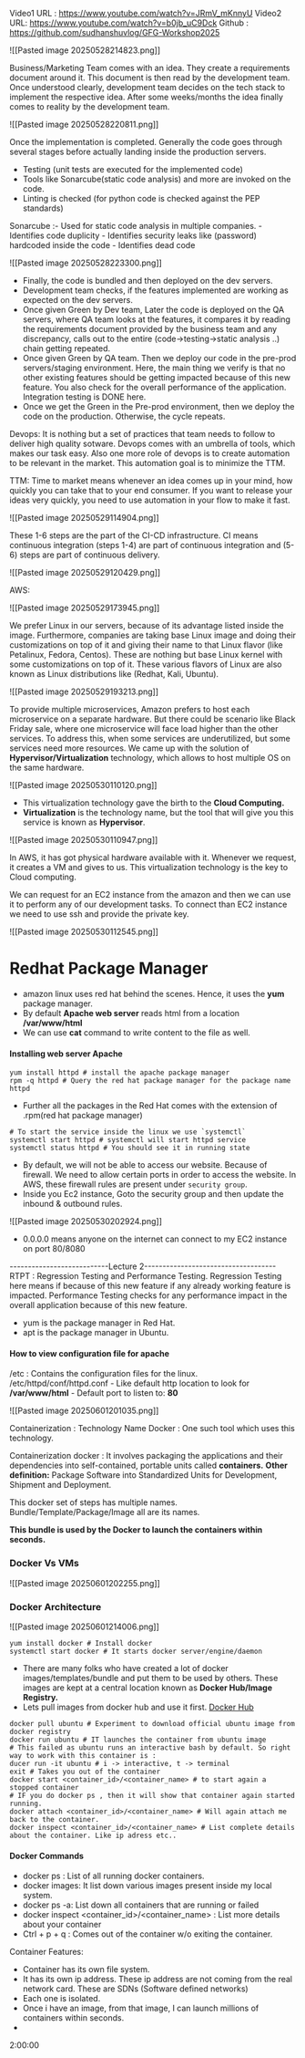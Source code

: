 
Video1 URL : https://www.youtube.com/watch?v=JRmV_mKnnyU
Video2 URL: https://www.youtube.com/watch?v=b0jb_uC9Dck
Github : https://github.com/sudhanshuvlog/GFG-Workshop2025

![[Pasted image 20250528214823.png]]

Business/Marketing Team comes with an idea. They create a requirements document around it. This document is then read by the development team. Once understood clearly, development team decides on the tech stack to implement the respective idea. After some weeks/months the idea finally comes to reality by the development team.


![[Pasted image 20250528220811.png]]

Once the implementation is completed. Generally the code goes through several stages before actually landing inside the production servers.
- Testing (unit tests are executed for the implemented code)
- Tools like Sonarcube(static code analysis) and more are invoked on the code.
- Linting is checked (for python code is checked against the PEP standards)

Sonarcube :- Used for static code analysis in multiple companies.
	- Identifies code duplicity
	- Identifies security leaks like (password) hardcoded inside the code
	- Identifies dead code


![[Pasted image 20250528223300.png]]

- Finally, the code is bundled and then deployed on the dev servers.
- Development team checks, if the features implemented are working as expected on the dev servers.
- Once given Green by Dev team, Later the code is deployed on the QA servers, where QA team looks at the features, it compares it by reading the requirements document provided by the business team and any discrepancy, calls out to the entire (code->testing->static analysis ..) chain getting repeated.
- Once given Green by QA team. Then we deploy our code in the pre-prod servers/staging environment. Here, the main thing we verify is that no other existing features should be getting impacted because of this new feature. You also check for the overall performance of the application. Integration testing is DONE here.
- Once we get the Green in the Pre-prod environment, then we deploy the code on the production. Otherwise, the cycle repeats.

Devops: It is nothing but a set of practices that team needs to follow to deliver high quality sotware. Devops comes with an umbrella of tools, which makes our task easy. 
Also one more role of devops is to create automation to be relevant in the market. This automation goal is to minimize the TTM.


TTM: Time to market means whenever an idea comes up in your mind, how quickly you can take that to your end consumer.
If you want to release your ideas very quickly, you need to use automation in your flow to make it fast.


![[Pasted image 20250529114904.png]]

These 1-6 steps are the part of the CI-CD infrastructure. CI means continuous integration (steps 1-4) are part of continuous integration and (5-6) steps are part of continuous delivery.

![[Pasted image 20250529120429.png]]

AWS:



![[Pasted image 20250529173945.png]]


We prefer Linux in our servers, because of its advantage listed inside the image. Furthermore, companies are taking base Linux image and doing their customizations on top of it and giving their name to that Linux flavor (like Petalinux, Fedora, Centos). These are nothing but base Linux kernel with some customizations on top of it. These various flavors of Linux are also known as Linux distributions like (Redhat, Kali, Ubuntu).


![[Pasted image 20250529193213.png]]

To provide multiple microservices, Amazon prefers to host each microservice on a separate hardware. But there could be scenario like Black Friday sale, where one microservice will face load higher than the other services.
To address this, when some services are underutilized, but some services need more resources. We came up with the solution of **Hypervisor/Virtualization** technology, which allows to host multiple OS on the same hardware.

![[Pasted image 20250530110120.png]]

- This virtualization technology gave the birth to the **Cloud Computing.** 
- **Virtualization** is the technology name, but the tool that will give you this service is known as **Hypervisor**.

![[Pasted image 20250530110947.png]]

In AWS, it has got physical hardware available with it. Whenever we request, it creates a VM and gives to us. This virtualization technology is the key to Cloud computing. 

We can request for an EC2 instance from the amazon and then we can use it to perform any of our development tasks. To connect than EC2 instance we need to use ssh and provide the private key.


![[Pasted image 20250530112545.png]]

# Redhat Package Manager
- amazon linux uses red hat behind the scenes. Hence, it uses the **yum** package manager.
- By default **Apache web server** reads html from a location **/var/www/html**
- We can use **cat** command to write content to the file as well.
#### Installing web server Apache
```shell
yum install httpd # install the apache package manager
rpm -q httpd # Query the red hat package manager for the package name httpd
```
- Further all the packages in the Red Hat comes with the extension of .rpm(red hat package manager)
```shell
# To start the service inside the linux we use `systemctl`
systemctl start httpd # systemctl will start httpd service
systemctl status httpd # You should see it in running state
```
- By default, we will not be able to access our website. Because of firewall. We need to allow certain ports in order to access the website. In AWS, these firewall rules are present under `security group`.
- Inside you Ec2 instance, Goto the security group and then update the inbound & outbound rules.

![[Pasted image 20250530202924.png]]
- 0.0.0.0 means anyone on the internet can connect to my EC2 instance on port 80/8080

---------------------------Lecture 2------------------------------------
RTPT : Regression Testing and Performance Testing. Regression Testing here means if because of this new feature if any already working feature is impacted. Performance Testing checks for any performance impact in the overall application because of this new feature.

- yum is the package manager in Red Hat.
- apt is the package manager in Ubuntu.

#### How to view configuration file for apache

/etc : Contains the configuration files for the linux.
/etc/httpd/conf/httpd.conf
	- Like default http location to look for **/var/www/html**
	- Default port to listen to: **80**

![[Pasted image 20250601201035.png]]

Containerization : Technology Name
Docker : One such tool which uses this technology.

Containerization docker : It involves packaging the applications and their dependencies into self-contained, portable units called **containers.** 
**Other definition:** Package Software into Standardized Units for Development, Shipment and Deployment.

This docker set of steps has multiple names. Bundle/Template/Package/Image all are its names.

**This bundle is used by the Docker to launch the containers within seconds.**

### Docker Vs VMs

![[Pasted image 20250601202255.png]]

### Docker Architecture



![[Pasted image 20250601214006.png]]


```shell
yum install docker # Install docker
systemctl start docker # It starts docker server/engine/daemon
```

- There are many folks who have created a lot of docker images/templates/bundle and put them to be used by others. These images are kept at a central location known as **Docker Hub/Image Registry.** 
- Lets pull images from docker hub and use it first. [Docker Hub](https://hub.docker.com/repositories/)
```shell
docker pull ubuntu # Experiment to download official ubuntu image from docker registry
docker run ubuntu # IT launches the container from ubuntu image
# This failed as ubuntu runs an interactive bash by default. So right way to work with this container is :
ducer run -it ubuntu # i -> interactive, t -> terminal
exit # Takes you out of the container
docker start <container_id>/<container_name> # to start again a stopped container
# IF you do docker ps , then it will show that container again started running.
docker attach <container_id>/<container_name> # Will again attach me back to the container.
docker inspect <container_id>/<container_name> # List complete details about the container. Like ip adress etc..
```
#### Docker Commands
- docker ps : List of all running docker containers.
- docker images: It list down various images present inside my local system.
- docker ps -a: List down all containers that are running or failed
- docker inspect <container_id>/<container_name> : List more details about your container
- Ctrl + p + q : Comes out of the container w/o exiting the container.

Container Features:
- Container has its own file system.
- It has its own ip address. These ip address are not coming from the real network card. These are SDNs (Software defined networks)
- Each one is isolated.
- Once i have an image, from that image, I can launch millions of containers within seconds.
- 



2:00:00